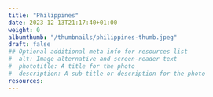 ```yaml
---
title: "Philippines"
date: 2023-12-13T21:17:40+01:00
weight: 0
albumthumb: "/thumbnails/philippines-thumb.jpeg"
draft: false
## Optional additional meta info for resources list
#  alt: Image alternative and screen-reader text
#  phototitle: A title for the photo
#  description: A sub-title or description for the photo
resources:
---
```

